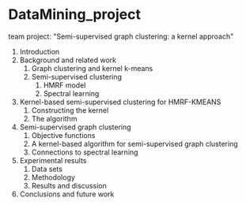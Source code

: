 # DataMining_project
team project: "Semi-supervised graph clustering: a kernel approach"

1. Introduction
2. Background and related work
   1. Graph clustering and kernel k-means
   2. Semi-supervised clustering
      1. HMRF model
      2. Spectral learning
3. Kernel-based semi-supervised clustering for HMRF-KMEANS
   1. Constructing the kernel
   2. The algorithm
4. Semi-supervised graph clustering
   1. Objective functions
   2. A kernel-based algorithm for semi-supervised graph clustering
   3. Connections to spectral learning
5. Experimental results
   1. Data sets
   2. Methodology
   3. Results and discussion
6. Conclusions and future work
